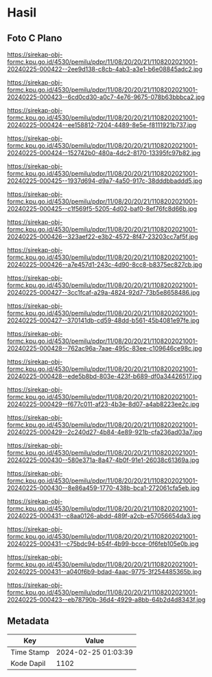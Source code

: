 # Hasil

## Foto C Plano

https://sirekap-obj-formc.kpu.go.id/4530/pemilu/pdpr/11/08/20/20/21/1108202021001-20240225-000422--2ee9d138-c8cb-4ab3-a3e1-b6e08845adc2.jpg

https://sirekap-obj-formc.kpu.go.id/4530/pemilu/pdpr/11/08/20/20/21/1108202021001-20240225-000423--6cd0cd30-a0c7-4e76-9675-078b63bbbca2.jpg

https://sirekap-obj-formc.kpu.go.id/4530/pemilu/pdpr/11/08/20/20/21/1108202021001-20240225-000424--ee158812-7204-4489-8e5e-f8111921b737.jpg

https://sirekap-obj-formc.kpu.go.id/4530/pemilu/pdpr/11/08/20/20/21/1108202021001-20240225-000424--152742b0-480a-4dc2-8170-13395fc97b82.jpg

https://sirekap-obj-formc.kpu.go.id/4530/pemilu/pdpr/11/08/20/20/21/1108202021001-20240225-000425--1937d694-d9a7-4a50-917c-38dddbbaddd5.jpg

https://sirekap-obj-formc.kpu.go.id/4530/pemilu/pdpr/11/08/20/20/21/1108202021001-20240225-000425--c1f569f5-5205-4d02-baf0-8ef76fc8d66b.jpg

https://sirekap-obj-formc.kpu.go.id/4530/pemilu/pdpr/11/08/20/20/21/1108202021001-20240225-000426--323aef22-e3b2-4572-8f47-23203cc7af5f.jpg

https://sirekap-obj-formc.kpu.go.id/4530/pemilu/pdpr/11/08/20/20/21/1108202021001-20240225-000426--a7e457d1-243c-4d90-8cc8-b8375ec827cb.jpg

https://sirekap-obj-formc.kpu.go.id/4530/pemilu/pdpr/11/08/20/20/21/1108202021001-20240225-000427--3cc1fcaf-a29a-4824-92d7-73b5e8658486.jpg

https://sirekap-obj-formc.kpu.go.id/4530/pemilu/pdpr/11/08/20/20/21/1108202021001-20240225-000427--370141db-cd59-48dd-b561-45b4081e97fe.jpg

https://sirekap-obj-formc.kpu.go.id/4530/pemilu/pdpr/11/08/20/20/21/1108202021001-20240225-000428--762ac96a-7aae-495c-83ee-c109646ce98c.jpg

https://sirekap-obj-formc.kpu.go.id/4530/pemilu/pdpr/11/08/20/20/21/1108202021001-20240225-000428--ede5b8bd-803e-423f-b689-df0a34426517.jpg

https://sirekap-obj-formc.kpu.go.id/4530/pemilu/pdpr/11/08/20/20/21/1108202021001-20240225-000429--f677c011-af23-4b3e-8d07-a4ab8223ee2c.jpg

https://sirekap-obj-formc.kpu.go.id/4530/pemilu/pdpr/11/08/20/20/21/1108202021001-20240225-000429--2c240d27-4b84-4e89-921b-cfa236ad03a7.jpg

https://sirekap-obj-formc.kpu.go.id/4530/pemilu/pdpr/11/08/20/20/21/1108202021001-20240225-000430--580e371a-8a47-4b0f-91e1-26038c61369a.jpg

https://sirekap-obj-formc.kpu.go.id/4530/pemilu/pdpr/11/08/20/20/21/1108202021001-20240225-000430--8e86a459-1770-438b-bca1-272061cfa5eb.jpg

https://sirekap-obj-formc.kpu.go.id/4530/pemilu/pdpr/11/08/20/20/21/1108202021001-20240225-000431--c8aa0126-abdd-489f-a2cb-e57056654da3.jpg

https://sirekap-obj-formc.kpu.go.id/4530/pemilu/pdpr/11/08/20/20/21/1108202021001-20240225-000431--c75bdc94-b54f-4b99-bcce-0f6feb105e0b.jpg

https://sirekap-obj-formc.kpu.go.id/4530/pemilu/pdpr/11/08/20/20/21/1108202021001-20240225-000431--a040f6b9-bdad-4aac-9775-3f254485365b.jpg

https://sirekap-obj-formc.kpu.go.id/4530/pemilu/pdpr/11/08/20/20/21/1108202021001-20240225-000423--eb78790b-36d4-4929-a8bb-64b2d4d8343f.jpg


## Metadata

| Key        | Value               |
| ---------- | ------------------- |
| Time Stamp | 2024-02-25 01:03:39 |
| Kode Dapil | 1102                |



